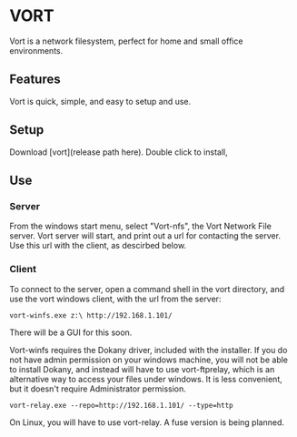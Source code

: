 # VORT

Vort is a network filesystem, perfect for home and small office environments.

## Features

Vort is quick, simple, and easy to setup and use.

## Setup

Download [vort](release path here).  Double click to install, 

## Use

### Server

From the windows start menu, select "Vort-nfs", the Vort Network File server.  Vort server will start, and print out a url for contacting the server.  Use this url with the client, as descirbed below.

### Client

To connect to the server, open a command shell in the vort directory, and use the vort windows client, with the url from the server:

    vort-winfs.exe z:\ http://192.168.1.101/

There will be a GUI for this soon.

Vort-winfs requires the Dokany driver, included with the installer.  If you do not have admin permission on your windows machine, you will not be able to install Dokany, and instead will have to use vort-ftprelay, which is an alternative way to access your files under windows.  It is less convenient, but it doesn't require Administrator permission.

    vort-relay.exe --repo=http://192.168.1.101/ --type=http

On Linux, you will have to use vort-relay.  A fuse version is being planned.


